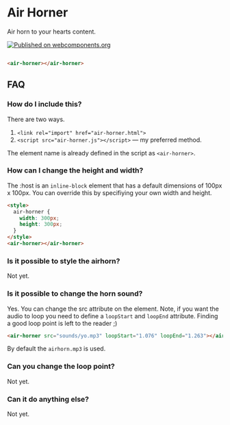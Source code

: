 # Air Horner

Air horn to your hearts content.

[![Published on webcomponents.org](https://img.shields.io/badge/webcomponents.org-published-blue.svg)](https://www.webcomponents.org/element/owner/my-element)

<!--
```
<custom-element-demo>
  <template>
    <link rel="import" href="air-horner.html">
    <next-code-block></next-code-block>
  </template>
</custom-element-demo>
```
-->
```html

<air-horner></air-horner>
```

## FAQ

### How do I include this?

There are two ways.

1. `<link rel="import" href="air-horner.html">`
2. `<script src="air-horner.js"></script>` &mdash; my preferred method.

The element name is already defined in the script as `<air-horner>`.

### How can I change the height and width?

The :host is an `inline-block` element that has a default dimensions of 100px x
100px. You can override this by specifiying your own width and height.

```html
<style>
  air-horner {
    width: 300px;
    height: 300px;
  }
</style>
<air-horner></air-horner>
```


### Is it possible to style the airhorn?
Not yet.

### Is it possible to change the horn sound?
Yes. You can change the src attribute on the element. Note, if you want the
audio to loop you need to define a `loopStart` and `loopEnd` attribute. Finding
a good loop point is left to the reader ;)

```html
<air-horner src="sounds/yo.mp3" loopStart="1.076" loopEnd="1.263"></air-horner>
```

By default the `airhorn.mp3` is used.

### Can you change the loop point?
Not yet.

### Can it do anything else?
Not yet.